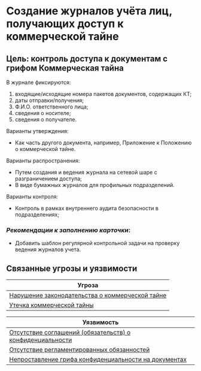 #  Создание журналов учёта лиц, получающих доступ к коммерческой тайне
## Цель: контроль доступа к документам с грифом Коммерческая тайна
 
В журнале фиксируются:
1. входящие/исходящие номера пакетов документов, содержащих КТ;
2. даты отправки/получения;
3. Ф.И.О. ответственного лица; 
4. сведения о носителе;
5. сведения о получателе.

Варианты утверждения:
+ Как часть другого документа, например, Приложение к Положению о коммерческой тайне.

Варианты распространения:
+ Путем создания и ведения журнала на сетевой шаре с разграничением доступа;
+ В виде бумажных журналов для профильных подразделений.

Варианты контроля:
+ Контроль в рамках внутреннего аудита безопасности в подразделениях;

### *Рекомендации к заполнению карточки*:
+ Добавить шаблон регулярной контрольной задачи на проверку ведения журналов учета.


## Связанные угрозы и уязвимости
|Угроза|
|-|
|[Нарушение законодательства о коммерческой тайне](/vkr/threats/page6)|
|[Утечка коммерческой тайны](/vkr/threats/page19)|


|Уязвимость|
|-|
|[Отсутствие соглашений (обязательств) о конфиденциальности](/vkr/vulnerabilities/page8)|
|[Отсутствие регламентированных обязанностей](/vkr/vulnerabilities/page9)|
|[Непроставление грифа конфиденциальности на документах](/vkr/vulnerabilities/page10)|

